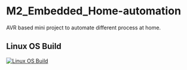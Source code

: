 # M2_Embedded_Home-automation
AVR based mini project to automate different process at home.

## Linux OS Build
[![Linux OS Build](https://github.com/rachitdBeast/M2_Embedded_Home-automation/actions/workflows/c-cpp.yml/badge.svg)](https://github.com/rachitdBeast/M2_Embedded_Home-automation/actions/workflows/c-cpp.yml)
